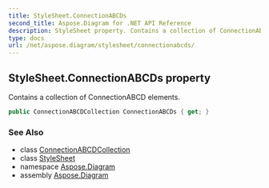 ```yaml
---
title: StyleSheet.ConnectionABCDs
second_title: Aspose.Diagram for .NET API Reference
description: StyleSheet property. Contains a collection of ConnectionABCD elements
type: docs
url: /net/aspose.diagram/stylesheet/connectionabcds/
---
```

## StyleSheet.ConnectionABCDs property

Contains a collection of ConnectionABCD elements.

```csharp
public ConnectionABCDCollection ConnectionABCDs { get; }
```

### See Also

* class [ConnectionABCDCollection](../../connectionabcdcollection/)
* class [StyleSheet](../)
* namespace [Aspose.Diagram](../../stylesheet/)
* assembly [Aspose.Diagram](../../../)


